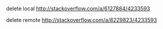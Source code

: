 delete local
http://stackoverflow.com/a/6127884/4233593

delete remote
http://stackoverflow.com/a/8229823/4233593
